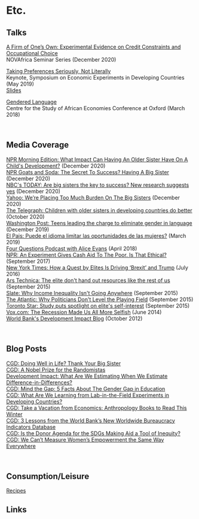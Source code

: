 # Etc.

## Talks

[A Firm of One’s Own: Experimental Evidence on Credit Constraints and Occupational Choice](https://youtu.be/A-VK9y7aaaU)  
NOVAfrica Seminar Series  (December 2020)  

[Taking Preferences Seriously, Not Literally](https://berkeley-haas.hosted.panopto.com/Panopto/Pages/Viewer.aspx?id=b07cf1d7-fc1e-492f-abfd-aa5c012ae89e)  
Keynote, Symposium on Economic Experiments in Developing Countries (May 2019)  
[Slides](http://pamjakiela.com/jakiela-seedec-keynote.pdf)  

[Gendered Language](https://www.youtube.com/watch?v=_NNDUEhzU_Q&feature=youtu.be)  
Centre for the Study of African Economies Conference at Oxford (March 2018)  

<br>

## Media Coverage

[NPR Morning Edition: What Impact Can Having An Older Sister Have On A Child's Development?](https://www.npr.org/2020/12/16/947027225/what-impact-can-having-an-older-sister-have-on-a-childs-development) (December 2020)  
[NPR Goats and Soda: The Secret To Success? Having A Big Sister](https://www.npr.org/sections/goatsandsoda/2020/12/17/947566797/the-secret-to-success-having-a-big-sister)  (December 2020)  
[NBC's TODAY: Are big sisters the key to success? New research suggests yes](ttps://www.today.com/health/birth-order-are-big-sisters-key-success-t204701) (December 2020)  
[Yahoo: We’re Placing Too Much Burden On The Big Sisters](https://www.yahoo.com/lifestyle/placing-too-much-burden-big-020036343.html) (December 2020)   
[The Telegraph: Children with older sisters in developing countries do better](https://www.telegraph.co.uk/global-health/women-and-girls/children-older-sisters-developing-countries-do-better-study/amp/) (October 2020)   
[Washington Post: Teens leading the charge to eliminate gender in language](https://www.washingtonpost.com/dc-md-va/2019/12/05/teens-argentina-are-leading-charge-gender-neutral-language/?arc404=true)  (December 2019)  
[El Pais: Puede el idioma limitar las oportunidades de las mujeres?](https://elpais.com/internacional/2019/03/18/actualidad/1552935977_717400.html) (March 2019)  
[Four Questions Podcast with Alice Evans](https://soundcloud.com/user-845572280/does-violence-increase-risk-aversion-drs-pamela-jakiela-owen-ozier) (April 2018)  
[NPR: An Experiment Gives Cash Aid To The Poor. Is That Ethical?](https://www.npr.org/sections/goatsandsoda/2017/09/13/542261863/cash-aid-changed-this-family-s-life-so-why-is-their-government-skeptical) (September 2017)  
[New York Times: How a Quest by Elites Is Driving ‘Brexit’ and Trump](http://www.nytimes.com/2016/07/03/upshot/how-a-quest-by-elites-is-driving-brexit-and-trump.html?em_pos=small&emc=edit_up_20160701&nl=upshot&nl_art=0&nlid=56075707&ref=headline&te=1&_r=0) (July 2016)  
[Ars Technica: The elite don't hand out resources like the rest of us](http://arstechnica.co.uk/science/2015/09/the-elite-dont-hand-out-resources-like-the-rest-of-us/) (September 2015)  
[Slate: Why Income Inequality Isn't Going Anywhere](http://www.slate.com/articles/news_and_politics/the_dismal_science/2015/09/income_inequality_rich_democrats_don_t_care_about_the_problem_any_more_than.html) (September 2015)  
[The Atlantic: Why Politicians Don't Level the Playing Field](http://www.citylab.com/work/2015/09/why-politicians-dont-level-the-playing-field/405619/) (September 2015)  
[Toronto Star: Study puts spotlight on elite's self-interest](http://www.thestar.com/news/world/2015/09/18/study-puts-spotlight-on-elites-self-interest.html) (September 2015)  
[Vox.com: The Recession Made Us All More Selfish](http://www.vox.com/2014/6/1/5755558/the-recession-made-us-all-more-selfish) (June 2014)  
[World Bank's Development Impact Blog](http://blogs.worldbank.org/impactevaluations/pull-him-down-how-about-pull-her-down) (October 2012)  

<br>

## Blog Posts

[CGD:  Doing Well in Life? Thank Your Big Sister](https://www.cgdev.org/blog/doing-well-life-thank-your-big-sister)  
[CGD:  A Nobel Prize for the Randomistas](https://www.cgdev.org/blog/nobel-prize-randomistas)  
[Development Impact:  What Are We Estimating When We Estimate Difference-in-Differences?](https://blogs.worldbank.org/impactevaluations/what-are-we-estimating-when-we-estimate-difference-differences)  
[CGD:  Mind the Gap: 5 Facts About The Gender Gap in Education](https://www.cgdev.org/blog/mind-gap-5-facts-about-gender-gap-education)  
[CGD:  What Are We Learning from Lab-in-the-Field Experiments in Developing Countries?](https://www.cgdev.org/blog/what-are-we-learning-lab-field-experiments-developing-countries)  
[CGD:  Take a Vacation from Economics: Anthropology Books to Read This Winter](https://www.cgdev.org/blog/take-vacation-economics-anthropology-books-read-winter)  
[CGD:  3 Lessons from the World Bank’s New Worldwide Bureaucracy Indicators Database](https://www.cgdev.org/blog/three-lessons-world-banks-new-worldwide-bureaucracy-indicators-database)  
[CGD:  Is the Donor Agenda for the SDGs Making Aid a Tool of Inequity?](https://www.cgdev.org/blog/donor-agenda-sdgs-making-aid-tool-inequity)  
[CGD:  We Can’t Measure Women’s Empowerment the Same Way Everywhere](https://www.cgdev.org/blog/we-cant-measure-womens-empowerment-same-way-everywhere-should-we-try)  

<br>

## Consumption/Leisure

[Recipes](https://pjakiela.github.io/recipes/)

## Links



